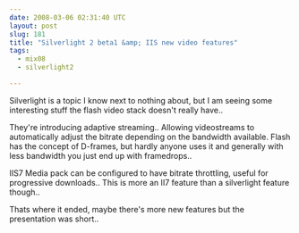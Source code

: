 ```yaml
---
date: 2008-03-06 02:31:40 UTC
layout: post
slug: 181
title: "Silverlight 2 beta1 &amp; IIS new video features"
tags:
  - mix08
  - silverlight2

---
```

<p>Silverlight is a topic I know next to nothing about, but I am seeing some interesting stuff the flash video stack doesn't really have..</p>

<p>They're introducing adaptive streaming.. Allowing videostreams to automatically adjust the bitrate depending on the bandwidth available. Flash has the concept of D-frames, but hardly anyone uses it and generally with less bandwidth you just end up with framedrops..</p>

<p>IIS7 Media pack can be configured to have bitrate throttling, useful for progressive downloads.. This is more an II7 feature than a silverlight feature though..</p>

<p>Thats where it ended, maybe there's more new features but the presentation was short..</p>
